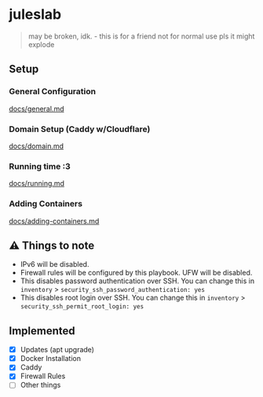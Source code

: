 # juleslab
> may be broken, idk. - this is for a friend not for normal use pls it might explode

## Setup

### General Configuration
[docs/general.md](docs/general.md)

### Domain Setup (Caddy w/Cloudflare)
[docs/domain.md](docs/domain.md)

### Running time :3
[docs/running.md](docs/running.md)

### Adding Containers
[docs/adding-containers.md](docs/adding-containers.md)

## ⚠️ Things to note
- IPv6 will be disabled.
- Firewall rules will be configured by this playbook. UFW will be disabled.
- This disables password authentication over SSH. You can change this in `inventory` > `security_ssh_password_authentication: yes`
- This disables root login over SSH. You can change this in `inventory` > `security_ssh_permit_root_login: yes`

## Implemented
- [x] Updates (apt upgrade)
- [x] Docker Installation
- [x] Caddy
- [x] Firewall Rules
- [ ] Other things